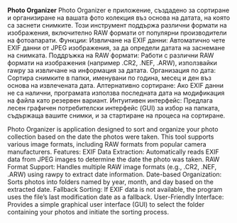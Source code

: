 **Photo Organizer**
Photo Organizer е приложение, създадено за сортиране и организиране на вашата фото колекция въз основа на датата, на която са заснети снимките. Този инструмент поддържа различни формати на изображения, включително RAW формати от популярни производители на фотоапарати.
Функции:
Извличане на EXIF данни: Автоматично чете EXIF данни от JPEG изображения, за да определи датата на заснемане на снимката.
Поддръжка на RAW формати: Работи с различни RAW формати на изображения (например .CR2, .NEF, .ARW), използвайки rawpy за извличане на информация за датата.
Организация по дата: Сортира снимките в папки, именувани по година, месец и ден въз основа на извлечената дата.
Алтернативно сортиране: Ако EXIF данни не са налични, програмата използва последната дата на модификация на файла като резервен вариант.
Интуитивен интерфейс: Предлага лесен графичен потребителски интерфейс (GUI) за избор на папката, съдържаща вашите снимки, и за стартиране на процеса на сортиране.

Photo Organizer is application designed to sort and organize your photo collection based on the date the photos were taken. This tool supports various image formats, including RAW formats from popular camera manufacturers.
Features:
EXIF Data Extraction: Automatically reads EXIF data from JPEG images to determine the date the photo was taken.
RAW Format Support: Handles multiple RAW image formats (e.g., .CR2, .NEF, .ARW) using rawpy to extract date information.
Date-based Organization: Sorts photos into folders named by year, month, and day based on the extracted date.
Fallback Sorting: If EXIF data is not available, the program uses the file’s last modification date as a fallback.
User-Friendly Interface: Provides a simple graphical user interface (GUI) to select the folder containing your photos and initiate the sorting process.
